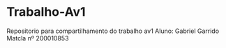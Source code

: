 # Trabalho-Av1
Repositorio para compartilhamento do trabalho av1
Aluno: Gabriel Garrido
Matcla nº 200010853
